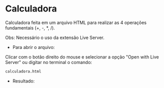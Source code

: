 # Calculadora

Calculadora feita em um arquivo HTML para realizar as 4 operações fundamentais (+, -, *, /).

Obs: Necessário o uso da extensão Live Server.

- Para abrir o arquivo:

Clicar com o botão direito do mouse e selecionar a opção "Open with Live Server" ou digitar no terminal o comando:

```bash
calculadora.html
```

- Resultado:

